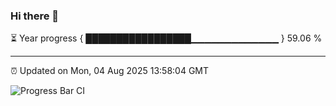 ### Hi there 👋

⏳ Year progress { █████████████████▁▁▁▁▁▁▁▁▁▁▁▁▁ } 59.06 %

---

⏰ Updated on Mon, 04 Aug 2025 13:58:04 GMT

![Progress Bar CI](https://github.com/IshwaranRudhara/GIT-ACTION/workflows/Progress%20Bar%20CI/badge.svg)
